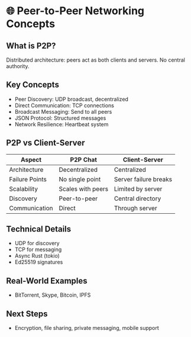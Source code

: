# 🌐 Peer-to-Peer Networking Concepts

## What is P2P?
Distributed architecture: peers act as both clients and servers. No central authority.

## Key Concepts
- Peer Discovery: UDP broadcast, decentralized
- Direct Communication: TCP connections
- Broadcast Messaging: Send to all peers
- JSON Protocol: Structured messages
- Network Resilience: Heartbeat system

## P2P vs Client-Server
| Aspect           | P2P Chat         | Client-Server         |
|------------------|------------------|----------------------|
| Architecture     | Decentralized    | Centralized          |
| Failure Points   | No single point  | Server failure breaks|
| Scalability      | Scales with peers| Limited by server    |
| Discovery        | Peer-to-peer     | Central directory    |
| Communication    | Direct           | Through server       |

## Technical Details
- UDP for discovery
- TCP for messaging
- Async Rust (tokio)
- Ed25519 signatures

## Real-World Examples
- BitTorrent, Skype, Bitcoin, IPFS

## Next Steps
- Encryption, file sharing, private messaging, mobile support